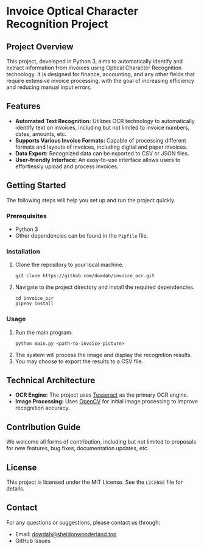 # Invoice Optical Character Recognition Project

## Project Overview
This project, developed in Python 3, aims to automatically identify and extract information from invoices using Optical Character Recognition technology. It is designed for finance, accounting, and any other fields that require extensive invoice processing, with the goal of increasing efficiency and reducing manual input errors.

## Features
- **Automated Text Recognition:** Utilizes OCR technology to automatically identify text on invoices, including but not limited to invoice numbers, dates, amounts, etc.
- **Supports Various Invoice Formats:** Capable of processing different formats and layouts of invoices, including digital and paper invoices.
- **Data Export:** Recognized data can be exported to CSV or JSON files.
- **User-friendly Interface:** An easy-to-use interface allows users to effortlessly upload and process invoices.

## Getting Started
The following steps will help you set up and run the project quickly.

### Prerequisites
- Python 3
- Other dependencies can be found in the `Pipfile` file.

### Installation
1. Clone the repository to your local machine.
   ```
   git clone https://github.com/dowdah/invoice_ocr.git
   ```
2. Navigate to the project directory and install the required dependencies.
   ```
   cd invoice_ocr
   pipenv install
   ```

### Usage
1. Run the main program.
   ```
   python main.py <path-to-invoice-picture>
   ```
2. The system will process the image and display the recognition results.
3. You may choose to export the results to a CSV file.

## Technical Architecture
- **OCR Engine:** The project uses [Tesseract](https://github.com/tesseract-ocr/tesseract) as the primary OCR engine.
- **Image Processing:** Uses [OpenCV](https://opencv.org/) for initial image processing to improve recognition accuracy.

## Contribution Guide
We welcome all forms of contribution, including but not limited to proposals for new features, bug fixes, documentation updates, etc.

## License
This project is licensed under the MIT License. See the `LICENSE` file for details.

## Contact
For any questions or suggestions, please contact us through:
- Email: dowdah@sheldonwonderland.top
- GitHub Issues
